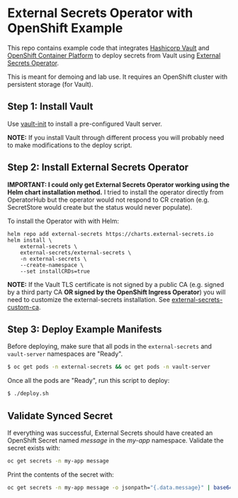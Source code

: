 # External Secrets Operator with OpenShift Example

This repo contains example code that integrates [Hashicorp Vault] and
[OpenShift Container Platform] to deploy secrets from Vault using
[External Secrets Operator].

This is meant for demoing and lab use. It requires an OpenShift cluster with
persistent storage (for Vault).

## Step 1: Install Vault

Use [vault-init] to install a pre-configured Vault server.

**NOTE:** If you install Vault through different process you will probably need
to make modifications to the deploy script.

## Step 2: Install External Secrets Operator

**IMPORTANT: I could only get External Secrets Operator working using the
Helm chart installation method.** I tried to install the operator directly from
OperatorHub but the operator would not respond to CR creation (e.g. SecretStore
would create but the status would never populate).

To install the Operator with with Helm:

```
helm repo add external-secrets https://charts.external-secrets.io
helm install \
    external-secrets \
    external-secrets/external-secrets \
    -n external-secrets \
    --create-namespace \
    --set installCRDs=true
```

**NOTE:** If the Vault TLS certificate is not signed by a public CA (e.g.
signed by a third party CA **OR signed by the OpenShift Ingress Operator**) you
will need to customize the external-secrets installation. See
[external-secrets-custom-ca].

## Step 3: Deploy Example Manifests

Before deploying, make sure that all pods in the `external-secrets` and
`vault-server` namespaces are "Ready".

```bash
$ oc get pods -n external-secrets && oc get pods -n vault-server
```

Once all the pods are "Ready", run this script to deploy:

```bash
$ ./deploy.sh
```

## Validate Synced Secret

If everything was successful, External Secrets should have created an OpenShift
Secret named *message* in the *my-app* namespace. Validate the secret exists
with:

```bash
oc get secrets -n my-app message
```

Print the contents of the secret with:

```bash
oc get secrets -n my-app message -o jsonpath="{.data.message}" | base64 -d
```

[Argo CD]: https://github.com/argoproj/argo-cd
[External Secrets Operator]: https://github.com/external-secrets/external-secrets
[Hashicorp Vault]: https://github.com/hashicorp/vault
[OpenShift Container Platform]: https://docs.openshift.com/container-platform/latest
[OpenShift GitOps]: https://docs.openshift.com/container-platform/4.10/cicd/gitops/understanding-openshift-gitops.html
[Vault Config Operator]: https://github.com/redhat-cop/vault-config-operator
[external-secrets-custom-ca]: https://github.com/hello-openshift-vault/external-secrets-custom-ca
[vault-init]: https://github.com/hello-openshift-vault/vault-init
